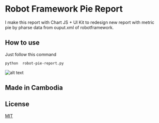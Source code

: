 # Robot Framework Pie Report

I make this report with Chart JS + UI Kit to redesign new report with 
metric pie by pharse data from ouput.xml of robotframework.

## How to use

Just follow this command

```bash
python  robot-pie-report.py
```
![alt 
text](https://github.com/sidarakeo/robotframework-pie-report/blob/master/Screenshot2.png?raw=true?raw=true)
## Made in Cambodia
## License
[MIT](https://choosealicense.com/licenses/mit/)
